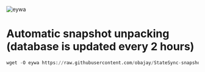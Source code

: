 ![eywa](https://user-images.githubusercontent.com/44331529/233964599-6d89835c-b2f4-4b4c-9814-c2fbc2b30db3.png)

# Automatic snapshot unpacking  (database is updated every 2 hours)
```python
wget -O eywa https://raw.githubusercontent.com/obajay/StateSync-snapshots/main/Eywa/eywa && chmod +x eywa && ./eywa
```
